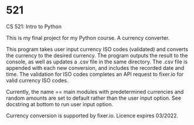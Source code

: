 # 521
CS 521: Intro to Python

This is my final project for my Python course. A currency converter. 

This program takes user input currency ISO codes (validated) and converts the currency
to the desired currency. The program outputs the result to the console, as well as updates
a .csv file in the same directory. The .csv file is appended with each new conversion, and includes the recorded date and time. The validation for ISO codes completes an API request to fixer.io for valid currency ISO codes. 

Currently, the name == main modules with predetermined currencies and random amounts are set to default rather than the user input option. See docstring at bottom to run user input option.

Currency conversion is supported by fixer.io. Licence expires 03/2022.
